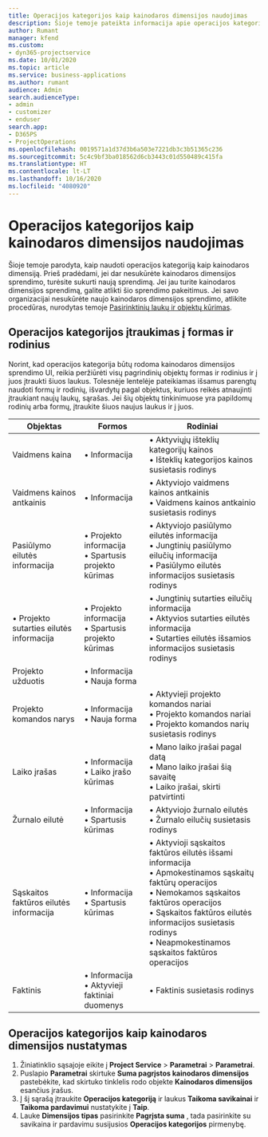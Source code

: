 ```yaml
---
title: Operacijos kategorijos kaip kainodaros dimensijos naudojimas
description: Šioje temoje pateikta informacija apie operacijos kategorijos kaip kainodaros dimensijos naudojimą.
author: Rumant
manager: kfend
ms.custom:
- dyn365-projectservice
ms.date: 10/01/2020
ms.topic: article
ms.service: business-applications
ms.author: rumant
audience: Admin
search.audienceType:
- admin
- customizer
- enduser
search.app:
- D365PS
- ProjectOperations
ms.openlocfilehash: 0019571a1d37d3b6a503e7221db3c3b51365c236
ms.sourcegitcommit: 5c4c9bf3ba018562d6cb3443c01d550489c415fa
ms.translationtype: HT
ms.contentlocale: lt-LT
ms.lasthandoff: 10/16/2020
ms.locfileid: "4080920"
---
```

# <a name="use-transaction-category-as-a-pricing-dimension"></a>Operacijos kategorijos kaip kainodaros dimensijos naudojimas
Šioje temoje parodyta, kaip naudoti operacijos kategoriją kaip kainodaros dimensiją. Prieš pradėdami, jei dar nesukūrėte kainodaros dimensijos sprendimo, turėsite sukurti naują sprendimą. Jei jau turite kainodaros dimensijos sprendimą, galite atlikti šio sprendimo pakeitimus. Jei savo organizacijai nesukūrėte naujo kainodaros dimensijos sprendimo, atlikite procedūras, nurodytas temoje [Pasirinktinių laukų ir objektų kūrimas](create-custom-fields-entities.md).

## <a name="add-transaction-category-to-forms-and-views"></a>Operacijos kategorijos įtraukimas į formas ir rodinius
Norint, kad operacijos kategorija būtų rodoma kainodaros dimensijos sprendimo UI, reikia peržiūrėti visų pagrindinių objektų formas ir rodinius ir į juos įtraukti šiuos laukus.
Tolesnėje lentelėje pateikiamas išsamus parengtų naudoti formų ir rodinių, išvardytų pagal objektus, kuriuos reikės atnaujinti įtraukiant naujų laukų, sąrašas. Jei šių objektų tinkinimuose yra papildomų rodinių arba formų, įtraukite šiuos naujus laukus ir į juos.

|  Objektas        | Formos     |Rodiniai        |
| ------------------------------|---------------------------------|----------------------------------|
|  Vaidmens kaina|• Informacija |• Aktyviųjų išteklių kategorijų kainos<br> • Išteklių kategorijos kainos susietasis rodinys|
|  Vaidmens kainos antkainis|• Informacija|• Aktyviojo vaidmens kainos antkainis<br>• Vaidmens kainos antkainio susietasis rodinys|
|  Pasiūlymo eilutės informacija|• Projekto informacija<br>• Spartusis projekto kūrimas|• Aktyviojo pasiūlymo eilutės informacija<br>• Jungtinių pasiūlymo eilučių informacija<br>• Pasiūlymo eilutės informacijos susietasis rodinys|
|  • Projekto sutarties eilutės informacija|• Projekto informacija<br>• Spartusis projekto kūrimas|• Jungtinių sutarties eilučių informacija<br>• Aktyvios sutarties eilutės informacija<br>• Sutarties eilutės išsamios informacijos susietasis rodinys|
|  Projekto užduotis|• Informacija<br>• Nauja forma||
|  Projekto komandos narys|• Informacija<br>• Nauja forma|• Aktyvieji projekto komandos nariai<br>• Projekto komandos nariai<br>• Projekto komandos narių susietasis rodinys|
|  Laiko įrašas|• Informacija<br>• Laiko įrašo kūrimas|• Mano laiko įrašai pagal datą<br>• Mano laiko įrašai šią savaitę<br>• Laiko įrašai, skirti patvirtinti|
|  Žurnalo eilutė|• Informacija<br>• Spartusis kūrimas|• Aktyviojo žurnalo eilutės<br>• Žurnalo eilučių susietasis rodinys|
|  Sąskaitos faktūros eilutės informacija|• Informacija<br>• Spartusis kūrimas|• Aktyvioji sąskaitos faktūros eilutės išsami informacija<br>• Apmokestinamos sąskaitų faktūrų operacijos<br>• Nemokamos sąskaitos faktūros operacijos<br>• Sąskaitos faktūros eilutės informacijos susietasis rodinys<br>• Neapmokestinamos sąskaitos faktūros operacijos|
|  Faktinis|• Informacija<br>• Aktyvieji faktiniai duomenys|• Faktinis susietasis rodinys|

## <a name="set-up-transaction-category-as-a-pricing-dimension"></a>Operacijos kategorijos kaip kainodaros dimensijos nustatymas

1. Žiniatinklio sąsajoje eikite į **Project Service** > **Parametrai** > **Parametrai**. 
2. Puslapio **Parametrai** skirtuke **Suma pagrįstos kainodaros dimensijos** pastebėkite, kad skirtuko tinklelis rodo objekte **Kainodaros dimensijos** esančius įrašus.
3. Į šį sąrašą įtraukite **Operacijos kategoriją** ir laukus **Taikoma savikainai** ir **Taikoma pardavimui** nustatykite į **Taip**.
4. Lauke **Dimensijos tipas** pasirinkite **Pagrįsta suma** , tada pasirinkite su savikaina ir pardavimu susijusios **Operacijos kategorijos** pirmenybę.
